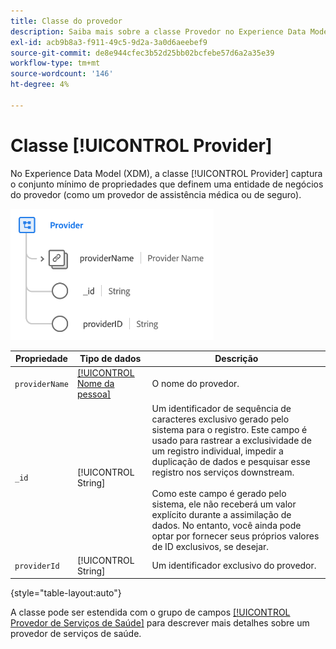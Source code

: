 ```yaml
---
title: Classe do provedor
description: Saiba mais sobre a classe Provedor no Experience Data Model (XDM).
exl-id: acb9b8a3-f911-49c5-9d2a-3a0d6aeebef9
source-git-commit: de8e944cfec3b52d25bb02bcfebe57d6a2a35e39
workflow-type: tm+mt
source-wordcount: '146'
ht-degree: 4%

---
```


# Classe [!UICONTROL Provider]

No Experience Data Model (XDM), a classe [!UICONTROL Provider] captura o conjunto mínimo de propriedades que definem uma entidade de negócios do provedor (como um provedor de assistência médica ou de seguro).

![Estrutura de classe](../images/classes/provider.png)

| Propriedade | Tipo de dados | Descrição |
| --- | --- | --- |
| `providerName` | [[!UICONTROL Nome da pessoa]](../data-types/person-name.md) | O nome do provedor. |
| `_id` | [!UICONTROL String] | Um identificador de sequência de caracteres exclusivo gerado pelo sistema para o registro. Este campo é usado para rastrear a exclusividade de um registro individual, impedir a duplicação de dados e pesquisar esse registro nos serviços downstream.<br><br>Como este campo é gerado pelo sistema, ele não receberá um valor explícito durante a assimilação de dados. No entanto, você ainda pode optar por fornecer seus próprios valores de ID exclusivos, se desejar. |
| `providerId` | [!UICONTROL String] | Um identificador exclusivo do provedor. |

{style="table-layout:auto"}

A classe pode ser estendida com o grupo de campos [[!UICONTROL Provedor de Serviços de Saúde]](../field-groups/provider/healthcare-provider.md) para descrever mais detalhes sobre um provedor de serviços de saúde.
